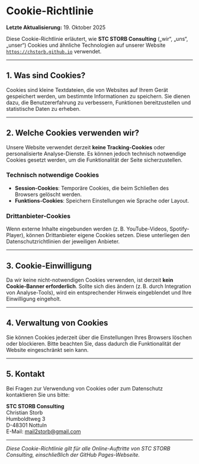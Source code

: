 # Cookie-Richtlinie

**Letzte Aktualisierung:** 19. Oktober 2025

Diese Cookie-Richtlinie erläutert, wie **STC STORB Consulting** („wir“, „uns“, „unser“) Cookies und ähnliche Technologien auf unserer Website [`https://chstorb.github.io`](https://chstorb.github.io) verwendet.

---

## 1. Was sind Cookies?

Cookies sind kleine Textdateien, die von Websites auf Ihrem Gerät gespeichert werden, um bestimmte Informationen zu speichern. Sie dienen dazu, die Benutzererfahrung zu verbessern, Funktionen bereitzustellen und statistische Daten zu erheben.

---

## 2. Welche Cookies verwenden wir?

Unsere Website verwendet derzeit **keine Tracking-Cookies** oder personalisierte Analyse-Dienste. Es können jedoch technisch notwendige Cookies gesetzt werden, um die Funktionalität der Seite sicherzustellen.

### Technisch notwendige Cookies

- **Session-Cookies**: Temporäre Cookies, die beim Schließen des Browsers gelöscht werden.
- **Funktions-Cookies**: Speichern Einstellungen wie Sprache oder Layout.

### Drittanbieter-Cookies

Wenn externe Inhalte eingebunden werden (z. B. YouTube-Videos, Spotify-Player), können Drittanbieter eigene Cookies setzen. Diese unterliegen den Datenschutzrichtlinien der jeweiligen Anbieter.

---

## 3. Cookie-Einwilligung

Da wir keine nicht-notwendigen Cookies verwenden, ist derzeit **kein Cookie-Banner erforderlich**. Sollte sich dies ändern (z. B. durch Integration von Analyse-Tools), wird ein entsprechender Hinweis eingeblendet und Ihre Einwilligung eingeholt.

---

## 4. Verwaltung von Cookies

Sie können Cookies jederzeit über die Einstellungen Ihres Browsers löschen oder blockieren. Bitte beachten Sie, dass dadurch die Funktionalität der Website eingeschränkt sein kann.

---

## 5. Kontakt

Bei Fragen zur Verwendung von Cookies oder zum Datenschutz kontaktieren Sie uns bitte:

**STC STORB Consulting**  
Christian Storb  
Humboldtweg 3  
D-48301 Nottuln  
E-Mail: [mail2storb@gmail.com](mailto:mail2storb@gmail.com)

---

*Diese Cookie-Richtlinie gilt für alle Online-Auftritte von STC STORB Consulting, einschließlich der GitHub Pages-Webseite.*
